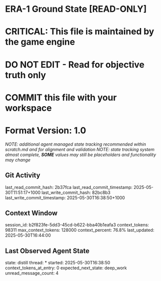 # ERA-1 Ground State [READ-ONLY]
# CRITICAL: This file is maintained by the game engine
# DO NOT EDIT - Read for objective truth only
# COMMIT this file with your workspace
# Format Version: 1.0
*NOTE: additional agent managed state tracking recommended within scratch.md and for alignment and validation*
*NOTE: state tracking system almost complete, **SOME** values may still be placeholders and functionality may change*

## Git Activity
last_read_commit_hash: 2b37fca
last_read_commit_timestamp: 2025-05-30T11:51:17+1000
last_write_commit_hash: 82bc8b3
last_write_commit_timestamp: 2025-05-30T16:38:50+1000

## Context Window
session_id: b2f823fe-5dd3-45cd-b622-bba40b1eafa3
context_tokens: 98311
max_context_tokens: 128000
context_percent: 76.8%
last_updated: 2025-05-30T16:44:00

## Last Observed Agent State
state: distill
thread: *
started: 2025-05-30T16:38:50
context_tokens_at_entry: 0
expected_next_state: deep_work
unread_message_count: 4
